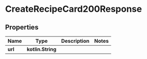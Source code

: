 
# CreateRecipeCard200Response

## Properties
| Name | Type | Description | Notes |
| ------------ | ------------- | ------------- | ------------- |
| **url** | **kotlin.String** |  |  |



